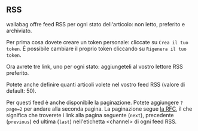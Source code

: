 
RSS
---

wallabag offre feed RSS per ogni stato dell'articolo: non letto,
preferito e archiviato.

Per prima cosa dovete creare un token personale: cliccate su
`Crea il tuo token`. É possibile cambiare il proprio token cliccando su
`Rigenera il tuo token`.

Ora avrete tre link, uno per ogni stato: aggiungeteli al vostro lettore
RSS preferito.

Potete anche definire quanti articoli volete nel vostro feed RSS (valore
di default: 50).


Per questi feed è anche disponibile la paginazione. Potete aggiungere
`?page=2` per andare alla seconda pagina. La paginazione segue [la RFC](https://tools.ietf.org/html/rfc5005#page-4), il che significa che troverete i link alla pagina seguente (`next`), precedente (`previous`) ed ultima (`last`) nell'etichetta &lt;channel&gt; di ogni feed RSS.
